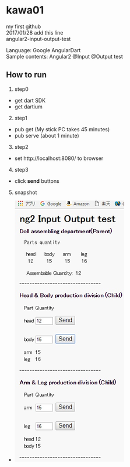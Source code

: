 ﻿# kawa01
my first github  
2017/01/28 add this line  
angular2-input-output-test  

Language: Google AngularDart  
Sample contents:  Angular2 @Input @Output test  

## How to run
1. step0
  * get dart SDK
  * get dartium
2. step1
  * pub get     (My stick PC takes 45 minutes)
  * pub serve   (about 1 minute)
3. step2
  * set http://localhost:8080/ to browser
4. step3
  * click **send** buttons
5. snapshot
  * ![snapshot](./20170126-1.jpg)
